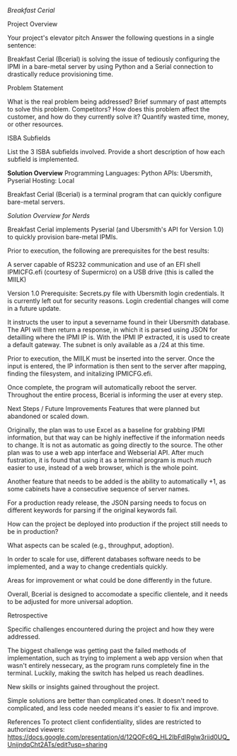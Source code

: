 *Breakfast Cerial*

Project Overview
   
Your project's elevator pitch
Answer the following questions in a single sentence:

Breakfast Cerial (Bcerial) is solving the issue of tediously configuring the IPMI in a bare-metal server by using Python and a Serial connection to drastically reduce provisioning time.



Problem Statement
   
What is the real problem being addressed?
Brief summary of past attempts to solve this problem. Competitors?
How does this problem affect the customer, and how do they currently solve it?
Quantify wasted time, money, or other resources.

ISBA Subfields

List the 3 ISBA subfields involved.
Provide a short description of how each subfield is implemented.

**Solution Overview**
Programming Languages: Python
APIs: Ubersmith, Pyserial
Hosting: Local

Breakfast Cerial (Bcerial) is a terminal program that can quickly configure bare-metal servers.

*Solution Overview for Nerds*

Breakfast Cerial implements Pyserial (and Ubersmith's API for Version 1.0) to quickly provision bare-metal IPMIs. 

Prior to execution, the following are prerequisites for the best results:

A server capable of RS232 communication and use of an EFI shell
IPMICFG.efi (courtesy of Supermicro) on a USB drive (this is called the MIILK) 

Version 1.0 Prerequisite:
Secrets.py file with Ubersmith login credentials. It is currently left out for security reasons. Login credential changes will come in a future update.

It instructs the user to input a severname found in their Ubersmith database. 
The API will then return a response, in which it is parsed using JSON for detailling where the IPMI IP is. With the IPMI IP extracted, it is used to create a default gateway. The subnet is only 
available as a /24 at this time. 

Prior to execution, the MIILK must be inserted into the server. Once the input is entered, the IP information is then sent to the server after mapping, finding the filesystem, and initalizing IPMICFG.efi.

Once complete, the program will automatically reboot the server. Throughout the entire process, Bcerial is informing the user at every step. 

Next Steps / Future Improvements
Features that were planned but abandoned or scaled down.

Originally, the plan was to use Excel as a baseline for grabbing IPMI information, but that way can be highly ineffective if the information needs to change. It is not as automatic as going directly to the source.
The other plan was to use a web app interface and Webserial API. After much fustration, it is found that using it as a terminal program is much *much* easier to use, instead of a web browser, which is the whole point.

Another feature that needs to be added is the ability to automatically +1, as some cabinets have a consecutive sequence of server names. 

For a production ready release, the JSON parsing needs to focus on different keywords for parsing if the original keywords fail. 

How can the project be deployed into production if the project still needs to be in production?

What aspects can be scaled (e.g., throughput, adoption).

In order to scale for use, different databases software needs to be implemented, and a way to change credentials quickly. 

Areas for improvement or what could be done differently in the future.

Overall, Bcerial is designed to accomodate a specific clientele, and it needs to be adjusted for more universal adoption.

Retrospective

Specific challenges encountered during the project and how they were addressed.

The biggest challenge was getting past the failed methods of implementation, such as trying to implement a web app version when that wasn't entirely nessecary, as the program runs completely fine in the terminal.
Luckily, making the switch has helped us reach deadlines.

New skills or insights gained throughout the project.

Simple solutions are better than complicated ones. It doesn't need to complicated, and less code needed means it's easier to fix and improve. 

References
To protect client confidentiality, slides are restricted to authorized viewers: https://docs.google.com/presentation/d/12QOFc6Q_HL2IbFdIRglw3riid0UQ_UnijndqCht2ATs/edit?usp=sharing
